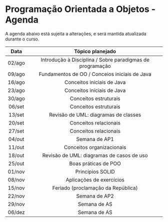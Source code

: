 # Programação Orientada a Objetos - Agenda

A agenda abaixo está sujeita a alterações, e será mantida atualizada durante o curso.

| **Data** |                     **Tópico planejado**                    |
|:--------:|:-----------------------------------------------------------:|
|  02/ago  |  Introdução à Disciplina / Sobre paradigmas de programação  |
|  09/ago  |        Fundamentos de OO / Conceios iniciais de Java        |
|  16/ago  |                  Conceitos iniciais de Java                 |
|  23/ago  |                  Conceitos iniciais de Java                 |
|  30/ago  |                    Conceitos estruturais                    |
|  06/set  |                    Conceitos estruturais                    |
|  13/set  |             Revisão de UML: diagramas de classes            |
|  20/set  |                    Conceitos relacionais                    |
|  27/set  |                    Conceitos relacionais                    |
|  04/out  |                        Semana de AP1                        |
|  11/out  |                  Conceitos organizacionais                  |
|  18/out  |          Revisão de UML: diagramas de casos de uso          |
|  25/out  |                     Boas práticas de POO                    |
|  01/nov  |                       Princípios SOLID                      |
|  08/nov  |                   Aplicações de exercícios                  |
|  15/nov  |              Feriado (proclamação da República)             |
|  22/nov  |                        Semana de AP2                        |
|  29/nov  |                         Semana de AS                        |
|  06/dez  |                         Semana de AS                        |
